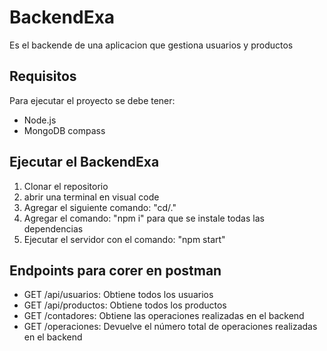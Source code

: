 # BackendExa
Es el backende de una aplicacion que gestiona usuarios y productos
## Requisitos
Para ejecutar el proyecto se debe tener:
- Node.js
- MongoDB compass
## Ejecutar el BackendExa
 1. Clonar el repositorio
 2. abrir una terminal en visual code
 3. Agregar el siguiente comando: "cd/."
 4. Agregar el comando: "npm i" para que se instale todas las dependencias
 5. Ejecutar el servidor con  el comando: "npm start"
## Endpoints para corer en postman
- GET /api/usuarios: Obtiene todos los usuarios
- GET /api/productos: Obtiene todos los productos
- GET /contadores: Obtiene las operaciones realizadas en el backend
- GET /operaciones: Devuelve el número total de operaciones realizadas en el backend
